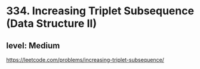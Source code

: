 # 334. Increasing Triplet Subsequence (Data Structure II)
## level: Medium

https://leetcode.com/problems/increasing-triplet-subsequence/
